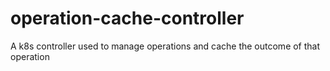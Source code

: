 # operation-cache-controller
A k8s controller used to manage operations and cache the outcome of that operation
